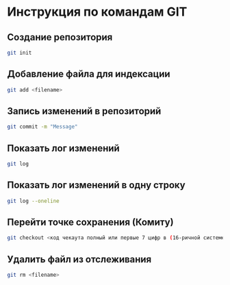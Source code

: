 # Инструкция по командам GIT

## Создание репозитория  
```sh
git init
```
## Добавление файла для индексации 
```sh
git add <filename>
```
## Запись изменений в репозиторий 
```sh
git commit -m "Message"
```
## Показать лог изменений 
```sh
git log
```
## Показать лог изменений в одну строку
```sh
git log --oneline
```
## Перейти точке сохранения (Комиту)
```sh
git checkout <код чекаута полный или первые 7 цифр в (16-ричной системе)>
```
## Удалить файл из отслеживания 
```sh
git rm <filename>
```
